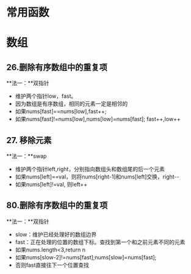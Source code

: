# 常用函数



# 数组

## 26.删除有序数组中的重复项

**法一：**双指针

+ 维护两个指针low，fast。
+ 因为数组是有序数组，相同的元素一定是相邻的
+ 如果nums[fast]==nums[low],fast++;
+ 如果nums[fast]!=nums[low],nums[low]=nums[fast]; fast++,low++



## 27. 移除元素

**法一：**swap

+ 维护两个指针left,right，分别指向数组头和数组尾的后一个元素
+ 如果nums[left]==val，则将nums[right-1]和nums[left]交换，right--
+ 如果nums[left]!=val, 则left++



## 80.删除有序数组中的重复项

**法一：**双指针

+ slow：维护已经处理好的数组边界
+ fast：正在处理的位置的数组下标。查找到第一个和之前元素不同的元素
+ 如果nums.length<3,return n
+ 如果nums[slow-2]!=nums[fast];nums[slow]=nums[fast];
+ 否则fast直接往下一个位置查找